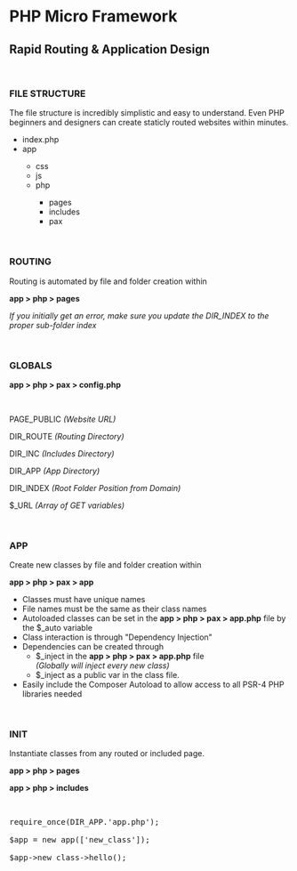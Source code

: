 <h1>PHP Micro Framework</h1>
<h2>Rapid Routing & Application Design</h2>
<br />
<h3>FILE STRUCTURE</h3>
<p>The file structure is incredibly simplistic and easy to understand. Even PHP beginners and designers can create staticly routed websites within minutes.</p>

<ul class='files' >
    <li><span class='fi-page'></span> index.php</li>
    <li><span class='fi-folder'></span> app</li>
      <ul><li class='m1'><span class='fi-folder'></span> css</li>
      <li class='m1'><span class='fi-folder'></span> js</li>
      <li class='m1'><span class='fi-folder'></span> php</li>
      <ul><li class='m2'><span class='fi-folder'></span> pages</li>
      <li class='m2'><span class='fi-folder'></span> includes</li>
      <li class='m2'><span class='fi-folder'></span> pax</li></ul></ul>
  </ul>
  <br />
<h3>ROUTING</h3>
<p>Routing is automated by file and folder creation within </p>
<p><strong>app > php > pages</strong></p>
<p><em>If you initially get an error, make sure you update the DIR_INDEX to the proper sub-folder index</em></p>
<br />
<h3>GLOBALS </h3>
<p><strong>app > php > pax > config.php </strong></p>
<br />
<p>PAGE_PUBLIC <em>(Website URL)</em></p>
<p>DIR_ROUTE <em>(Routing Directory)</em></p>
<p>DIR_INC <em>(Includes Directory)</em></p>
<p>DIR_APP <em>(App Directory)</em></p>
<p>DIR_INDEX <em>(Root Folder Position from Domain)</em></p>
<p>$_URL <em>(Array of GET variables)</em></p>
<br />
<h3>APP</h3>
<p>Create new classes by file and folder creation within </p>
<p><strong>app > php > pax > app</strong></p>
<ul>
<li>Classes must have unique names</li>
<li>File names must be the same as their class names</li>
<li>Autoloaded classes can be set in the <strong>app > php > pax > app.php</strong> file by the $_auto variable</li>
<li>Class interaction is through "Dependency Injection"</li>
<li>Dependencies can be created through <ul>
  <li>$_inject in the <strong>app > php > pax > app.php</strong> file <br /><em>(Globally will inject every new class)</em></li>
  <li>$_inject as a public var in the class file.</li></ul></li>
<li>Easily include the Composer Autoload to allow access to all PSR-4 PHP libraries needed</li>
</ul>
</ul>
<br />
<h3>INIT</h3>
<p>Instantiate classes from any routed or included page. </p>
<p><strong>app > php > pages </strong></p>
<p><strong>app > php > includes</strong></p>
<br />
<pre>
require_once(DIR_APP.'app.php');<br />
$app = new app(['new_class']);<br />
$app->new_class->hello();
</pre>
